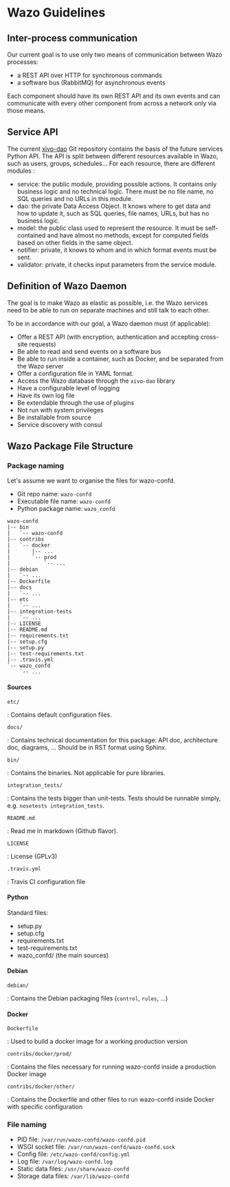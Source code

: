 Wazo Guidelines
===============

Inter-process communication
---------------------------

Our current goal is to use only two means of communication between Wazo
processes:

-   a REST API over HTTP for synchronous commands
-   a software bus (RabbitMQ) for asynchronous events

Each component should have its own REST API and its own events and can
communicate with every other component from across a network only via
those means.

Service API
-----------

The current [xivo-dao](https://github.com/wazo-platform/xivo-dao) Git
repository contains the basis of the future services Python API. The API
is split between different resources available in Wazo, such as users,
groups, schedules\... For each resource, there are different modules :

-   service: the public module, providing possible actions. It contains
    only business logic and no technical logic. There must be no file
    name, no SQL queries and no URLs in this module.
-   dao: the private Data Access Object. It knows where to get data and
    how to update it, such as SQL queries, file names, URLs, but has no
    business logic.
-   model: the public class used to represent the resource. It must be
    self-contained and have almost no methods, except for computed
    fields based on other fields in the same object.
-   notifier: private, it knows to whom and in which format events must
    be sent.
-   validator: private, it checks input parameters from the service
    module.

Definition of Wazo Daemon
-------------------------

The goal is to make Wazo as elastic as possible, i.e. the Wazo services
need to be able to run on separate machines and still talk to each
other.

To be in accordance with our goal, a Wazo daemon must (if applicable):

-   Offer a REST API (with encryption, authentication and accepting
    cross-site requests)
-   Be able to read and send events on a software bus
-   Be able to run inside a container, such as Docker, and be separated
    from the Wazo server
-   Offer a configuration file in YAML format.
-   Access the Wazo database through the `xivo-dao` library
-   Have a configurable level of logging
-   Have its own log file
-   Be extendable through the use of plugins
-   Not run with system privileges
-   Be installable from source
-   Service discovery with consul

## Wazo Package File Structure

### Package naming

Let\'s assume we want to organise the files for wazo-confd.

-   Git repo name: `wazo-confd`
-   Executable file name: `wazo-confd`
-   Python package name: `wazo_confd`

<!-- -->

    wazo-confd
    |-- bin
    |   `-- wazo-confd
    |-- contribs
    |   `-- docker
    |       |-- ...
    |       `-- prod
    |           `-- ...
    |-- debian
    |   `-- ...
    |-- Dockerfile
    |-- docs
    |   `-- ...
    |-- etc
    |   `-- ...
    |-- integration-tests
    |   `-- ...
    |-- LICENSE
    |-- README.md
    |-- requirements.txt
    |-- setup.cfg
    |-- setup.py
    |-- test-requirements.txt
    |-- .travis.yml
    `-- wazo_confd
        `-- ...

#### Sources

`etc/`

:   Contains default configuration files.

`docs/`

:   Contains technical documentation for this package: API doc,
    architecture doc, diagrams, \... Should be in RST format using
    Sphinx.

`bin/`

:   Contains the binaries. Not applicable for pure libraries.

`integration_tests/`

:   Contains the tests bigger than unit-tests. Tests should be runnable
    simply, e.g. `nosetests integration_tests`.

`README.md`

:   Read me in markdown (Github flavor).

`LICENSE`

:   License (GPLv3)

`.travis.yml`

:   Travis CI configuration file

#### Python

Standard files:

-   setup.py
-   setup.cfg
-   requirements.txt
-   test-requirements.txt
-   wazo\_confd/ (the main sources)

#### Debian

`debian/`

:   Contains the Debian packaging files (`control`, `rules`, \...)

#### Docker

`Dockerfile`

:   Used to build a docker image for a working production version

`contribs/docker/prod/`

:   Contains the files necessary for running wazo-confd inside a
    production Docker image

`contribs/docker/other/`

:   Contains the Dockerfile and other files to run wazo-confd inside
    Docker with specific configuration

### File naming

-   PID file: `/var/run/wazo-confd/wazo-confd.pid`
-   WSGI socket file: `/var/run/wazo-confd/wazo-confd.sock`
-   Config file: `/etc/wazo-confd/config.yml`
-   Log file: `/var/log/wazo-confd.log`
-   Static data files: `/usr/share/wazo-confd`
-   Storage data files: `/var/lib/wazo-confd`
